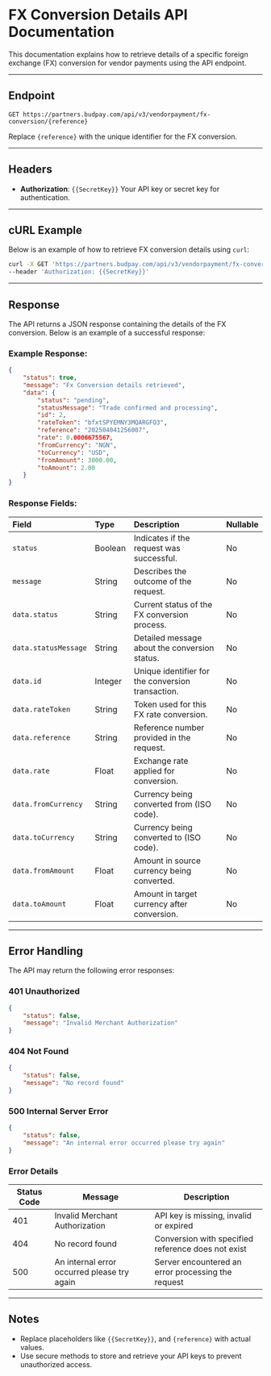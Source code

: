 # FX Conversion Details API Documentation

This documentation explains how to retrieve details of a specific foreign exchange (FX) conversion for vendor payments using the API endpoint.

---

## **Endpoint**

```
GET https://partners.budpay.com/api/v3/vendorpayment/fx-conversion/{reference}
```

Replace `{reference}` with the unique identifier for the FX conversion.

---

## **Headers**

- **Authorization**: `{{SecretKey}}`
Your API key or secret key for authentication.

---

## **cURL Example**

Below is an example of how to retrieve FX conversion details using `curl`:

```bash
curl -X GET 'https://partners.budpay.com/api/v3/vendorpayment/fx-conversion/202504041256007' \
--header 'Authorization: {{SecretKey}}'
```

---

## **Response**

The API returns a JSON response containing the details of the FX conversion. Below is an example of a successful response:

### Example Response:

```json
{
    "status": true,
    "message": "Fx Conversion details retrieved",
    "data": {
        "status": "pending",
        "statusMessage": "Trade confirmed and processing",
        "id": 2,
        "rateToken": "bfxtSPYEMNY3MQARGFO3",
        "reference": "202504041256007",
        "rate": 0.0006675567,
        "fromCurrency": "NGN",
        "toCurrency": "USD",
        "fromAmount": 3000.00,
        "toAmount": 2.00
    }
}
```


### Response Fields:

| Field | Type | Description | Nullable |
| :-- | :-- | :-- | :-- |
| `status` | Boolean | Indicates if the request was successful. | No |
| `message` | String | Describes the outcome of the request. | No |
| `data.status` | String | Current status of the FX conversion process. | No |
| `data.statusMessage` | String | Detailed message about the conversion status. | No |
| `data.id` | Integer | Unique identifier for the conversion transaction. | No |
| `data.rateToken` | String | Token used for this FX rate conversion. | No |
| `data.reference` | String | Reference number provided in the request. | No |
| `data.rate` | Float | Exchange rate applied for conversion. | No |
| `data.fromCurrency` | String | Currency being converted from (ISO code). | No |
| `data.toCurrency` | String | Currency being converted to (ISO code). | No |
| `data.fromAmount` | Float | Amount in source currency being converted. | No |
| `data.toAmount` | Float | Amount in target currency after conversion. | No |

---

## **Error Handling**

The API may return the following error responses:

### 401 Unauthorized
```json
{
    "status": false,
    "message": "Invalid Merchant Authorization"
}
```

### 404 Not Found
```json
{
    "status": false,
    "message": "No record found"
}
```

### 500 Internal Server Error
```json
{
    "status": false,
    "message": "An internal error occurred please try again"
}
```

### Error Details
| Status Code | Message | Description |
|------------|---------|-------------|
| 401 | Invalid Merchant Authorization | API key is missing, invalid or expired |
| 404 | No record found | Conversion with specified reference does not exist |
| 500 | An internal error occurred please try again | Server encountered an error processing the request |

---

## **Notes**

- Replace placeholders like `{{SecretKey}}`, and `{reference}` with actual values.
- Use secure methods to store and retrieve your API keys to prevent unauthorized access.

